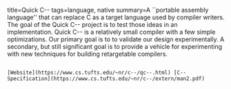 title=Quick C--
tags=language, native
summary=A ``portable assembly language'' that can replace C as a target language used by compiler writers. The goal of the Quick C-- project is to test those ideas in an implementation. Quick C-- is a relatively small compiler with a few simple optimizations. Our primary goal is to to validate our design experimentally. A secondary, but still significant goal is to provide a vehicle for experimenting with new techniques for building retargetable compilers.
~~~~~~

[Website](https://www.cs.tufts.edu/~nr/c--/qc--.html) [C-- Specification](https://www.cs.tufts.edu/~nr/c--/extern/man2.pdf)

